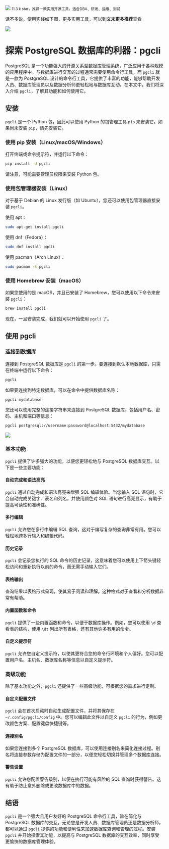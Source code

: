 <img src="/assets/image/230917-pgcli-1.gif" style="max-width: 70%; height: auto;">
<small>11.3 k star，推荐一款实用开源工具，适合DBA、研发、运维、测试</small>




话不多说，使用实践如下图，更多实用工具，可以到**文末更多推荐**查看

![](/assets/image/230917-pgcli-1.gif)

# 探索 PostgreSQL 数据库的利器：pgcli

PostgreSQL 是一个功能强大的开源关系型数据库管理系统，广泛应用于各种规模的应用程序中。与数据库进行交互的过程通常需要使用命令行工具，而 `pgcli` 就是一款为 PostgreSQL 设计的命令行工具，它提供了丰富的功能，能够帮助开发人员、数据库管理员以及数据分析师更轻松地与数据库互动。在本文中，我们将深入介绍 `pgcli`，了解其功能和如何使用它。


## 安装

`pgcli` 是一个 Python 包，因此可以使用 Python 的包管理工具 `pip` 来安装它。如果尚未安装 `pip`，请先安装它。

### 使用 pip 安装（Linux/macOS/Windows）

打开终端或命令提示符，并运行以下命令：

```bash
pip install -U pgcli
```

请注意，可能需要管理员权限来安装 Python 包。

### 使用包管理器安装（Linux）

对于基于 Debian 的 Linux 发行版（如 Ubuntu），您还可以使用包管理器直接安装 `pgcli`。

使用 apt：

```bash
sudo apt-get install pgcli
```

使用 dnf（Fedora）：

```bash
sudo dnf install pgcli
```

使用 pacman（Arch Linux）：

```bash
sudo pacman -S pgcli
```

### 使用 Homebrew 安装（macOS）

如果您使用的是 macOS，并且已安装了 Homebrew，您可以使用以下命令来安装 `pgcli`：

```bash
brew install pgcli
```

现在，一旦安装完成，我们就可以开始使用 `pgcli` 了。

## 使用 pgcli

### 连接到数据库

连接到 PostgreSQL 数据库是 `pgcli` 的第一步。要连接到默认本地数据库，只需在终端中运行以下命令：

```bash
pgcli
```

如果要连接到特定数据库，可以在命令中提供数据库名称：

```bash
pgcli mydatabase
```

您还可以使用完整的连接字符串来连接到 PostgreSQL 数据库，包括用户名、密码、主机和端口等信息：

```bash
pgcli postgresql://username:password@localhost:5432/mydatabase
```

![](/assets/image/230917-pgcli-2.png)

### 基本功能

`pgcli` 提供了许多强大的功能，以便您更轻松地与 PostgreSQL 数据库交互。以下是一些主要功能：

#### 自动完成和语法高亮

`pgcli` 通过自动完成和语法高亮来增强 SQL 编辑体验。当您输入 SQL 语句时，它会自动完成关键字、表名和列名，并使用颜色对 SQL 语句进行高亮显示，有助于提高可读性和准确性。

#### 多行编辑

`pgcli` 允许您在多行中编辑 SQL 查询，这对于编写复杂的查询非常有用。您可以轻松地跨多行输入和编辑代码。

#### 历史记录

`pgcli` 会记录您执行的 SQL 命令的历史记录，这意味着您可以使用上下箭头键轻松访问和重新执行以前的命令，而无需手动输入它们。

#### 表格输出

查询结果以表格形式呈现，使其易于阅读和理解。这种格式对于查看和分析数据非常有帮助。

#### 内置函数和命令

`pgcli` 提供了一些内置函数和命令，以便于数据库操作。例如，您可以使用 `\d` 查看表的结构，使用 `\dt` 列出所有表格，还有其他许多有用的命令。

#### 自定义提示符

`pgcli` 允许您自定义提示符，以使其更符合您的命令行环境和个人偏好。您可以配置用户名、主机名、数据库名称等信息以自定义提示符。

### 高级功能

除了基本功能之外，`pgcli` 还提供了一些高级功能，可根据您的需求进行定制。

#### 自定义配置文件

`pgcli` 会在首次启动时自动生成配置文件，并将其保存在 `~/.config/pgcli/config` 中。您可以编辑此文件以自定义 `pgcli` 的行为，例如更改颜色方案、配置键盘快捷键等。

#### 连接别名

如果您连接到多个 PostgreSQL 数据库，可以使用连接别名来简化连接过程。别名将连接参数存储为配置文件的一部分，以便您轻松切换并管理多个数据库连接。

#### 警告设置

`pgcli` 允许您配置警告级别，以便在执行可能有风险的 SQL 查询时获得警告。这有助于防止意外删除或更改数据库中的数据。

## 结语

`pgcli` 是一个强大且用户友好的 PostgreSQL 命令行工具，旨在简化与 PostgreSQL 数据库的交互。无论您是开发人员、数据库管理员还是数据分析师，都可以通过 `pgcli` 提供的功能和便利性来加速数据库查询和管理的过程。安装 `pgcli` 并开始探索其功能，以提高与 PostgreSQL 数据库的交互效率，同时享受更愉快的数据库管理体验。
